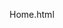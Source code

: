 Home.html
<!DOCTYPE html>
<html>
<head>
    <title>设备管理</title>
    <style>
        table {
            border-collapse: collapse;
            width: 50%; /* 调整表格宽度为页面的一半 */
            margin-left: 0; /* 居中对齐表格 */
        }

        th, td {
            border: 1px solid black;
            padding: 8px;
        }

        th {
            background-color: #f2f2f2;
        }
    </style>
</head>
<body>
<h1>设备管理</h1>

<!-- 左侧导航 -->
<div class="sidebar">
    <ul>
        <li><a href="/addDevice">新增设备</a></li>
        <li><a href="/findAllDevice">查看设备</a></li>
        <li><a href="/addDeviceClass">新增设备分类</a></li>
        <li><a href="/findAllDeviceClass">查看设备分类</a></li>
    </ul>
</div>

<!-- 右侧表格 -->
<div class="content">
    <!-- 设备列表 -->
    <h2>设备列表</h2>
    <table>
        <thead>
        <tr>
            <th>设备编号</th>
            <th>设备分类编号</th>
            <th>设备名称</th>
            <th>设备价格</th>
            <th>操作</th> <!-- 添加操作列 -->
        </tr>
        </thead>
        <tbody>
        <% devices.forEach(function(device) { %>
        <tr>
            <td><%= device.DeviceID %></td>
            <td><%= device.DeviceClassID %></td>
            <td><%= device.DeviceName %></td>
            <td><%= device.DevicePrice %></td>
            <td>
                <!-- 删除按钮 -->
                <button onclick="confirmDelete('<%= device.DeviceID %>')">删除</button>
                <!-- 查看按钮 -->
                <button onclick="viewDevice('<%= device.DeviceID %>')">查看</button>
                <!-- 修改按钮 -->
                <button onclick="updateDevice('<%= device.DeviceID %>')">修改</button>
            </td>
        </tr>
        <% }); %>
        </tbody>
    </table>

    <script>
        function confirmDelete(devId) {
            if (confirm("确认删除该设备吗？")) {
                window.location.href = "/deleteDevice?devId=" + devId;
            }
        }

        function viewDevice(devId) {
            window.location.href = "/findDevice?devId=" + devId;
        }

        function updateDevice(devId) {
            window.location.href = "/updateDevice?devId=" + devId;
        }
    </script>


    <!-- 设备分类表 -->
    <h2>设备分类列表</h2>
    <table>
        <thead>
        <tr>
            <th>设备分类编号</th>
            <th>设备分类名称</th>
            <th>操作</th> <!-- 添加操作列 -->
        </tr>
        </thead>
        <tbody>
        <% deviceClasses.forEach(function(deviceClass) { %>
        <tr>
            <td><%= deviceClass.DeviceClassID %></td>
            <td><%= deviceClass.DeviceClassName %></td>
            <td>
                <!-- 删除按钮 -->
                <button onclick="confirmDelete('<%= deviceClass.DeviceClassID %>')">删除</button>
                <!-- 查看按钮 -->
                <button onclick="viewDeviceClass('<%= deviceClass.DeviceClassID %>')">查看</button>
                <!-- 修改按钮 -->
                <button onclick="updateDeviceClass('<%= deviceClass.DeviceClassID %>')">修改</button>
            </td>
        </tr>
        <% }); %>
        </tbody>
    </table>

    <script>
        function confirmDelete(devClassId) {
            if (confirm("确认删除该设备分类吗？")) {
                window.location.href = "/deleteDeviceClass?devClassId=" + devClassId;
            }
        }

        function viewDeviceClass(devClassId) {
            window.location.href = "/findDeviceClass?devClassId=" + devClassId;
        }

        function updateDeviceClass(devClassId) {
            window.location.href = "/updateDeviceClass?devClassId=" + devClassId;
        }
    </script>

</div>

</body>
</html>

